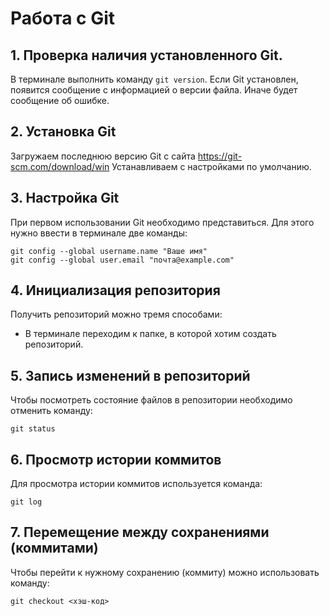# Работа с Git
## 1. Проверка наличия установленного Git.
В терминале выполнить команду `git version`.
Если Git установлен, появится сообщение с информацией о версии файла. Иначе будет сообщение об ошибке.

## 2. Установка Git
Загружаем последнюю версию Git с сайта https://git-scm.com/download/win
Устанавливаем с настройками по умолчанию.

## 3. Настройка Git
При первом использовании Git необходимо представиться.
Для этого нужно ввести в терминале две команды:
```
git config --global username.name "Ваше имя"
git config --global user.email "почта@example.com"
```

## 4. Инициализация репозитория
Получить репозиторий можно тремя способами:
* В терминале переходим к папке, в которой хотим создать репозиторий.

## 5. Запись изменений в репозиторий
Чтобы посмотреть состояние файлов в репозитории необходимо отменить команду:
```
git status
```

## 6. Просмотр истории коммитов

Для просмотра истории коммитов используется команда:
```
git log
```

## 7. Перемещение между сохранениями (коммитами)

Чтобы перейти к нужному сохранению (коммиту) можно использовать команду:
```
git checkout <хэш-код>
```
